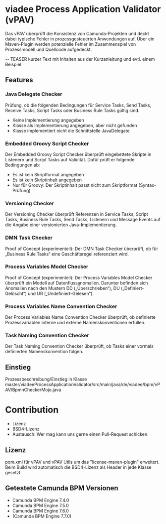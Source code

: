 # viadee Process Application Validator (vPAV)
Das vPAV überprüft die Konsistenz von Camunda-Projekten und deckt dabei typische Fehler in prozessgesteuerten Anwendungen auf. Über ein Maven-Plugin werden potenzielle Fehler im Zusammenspiel von Prozessmodell und Quellcode aufgedeckt.

-- TEASER
kurzer Text mit Inhalten aus der Kurzanleitung und evtl. einem Beispiel

## Features
### Java Delegate Checker
Prüfung, ob die folgenden Bedingungen für Service Tasks, Send Tasks, Receive Tasks, Script Tasks oder Business Rule Tasks gültig sind.
- Keine Implementierung angegeben
- Klasse als Implementierung angegeben, aber nicht gefunden
- Klasse implementiert nicht die Schnittstelle JavaDelegate

### Embedded Groovy Script Checker
Der Embedded Groovy Script Checker überprüft eingebettete Skripte in Listenern und Script Tasks auf Validität. Dafür prüft er folgende Bedingungen ab:
- Es ist kein Skriptformat angegeben
- Es ist kein Skriptinhalt angegeben
- Nur für Groovy: Der Skriptinhalt passt nicht zum Skriptformat (Syntax-Prüfung)

### Versioning Checker
Der Versioning Checker überprüft Referenzen in Service Tasks, Script Tasks, Business Rule Tasks, Send Tasks, Listenern und Message Events auf die Angabe einer versionierten Java-Implementierung.

### DMN Task Checker
Proof of Concept (experimentell): Der DMN Task Checker überprüft, ob für „Business Rule Tasks“ eine Geschäftsregel referenziert wird.

### Process Variables Model Checker
Proof of Concept (experimentell): Der Process Variables Model Checker überprüft ein Modell auf Datenflussanomalien. Darunter befinden sich Anomalien nach den Mustern DD („Überschrieben“), DU („Definiert-Gelöscht“) und UR („Undefiniert-Gelesen“).

### Process Variables Name Convention Checker
Der Process Variables Name Convention Checker überprüft, ob definierte Prozessvariablen interne und externe Namenskonventionen erfüllen.

### Task Naming Convention Checker
Der Task Naming Convention Checker überprüft, ob Tasks einer vormals definierten Namenskonvention folgen.

## Einstieg
Prozessbeschreibung/Einstieg in Klasse
master/viadeeProcessApplicationValidator/src/main/java/de/viadee/bpm/vPAV/BpmnCheckerMojo.java

# Contribution
- Lizenz
- BSD4-Lizenz
- Austausch: Wer mag kann uns gerne einen Pull-Request schicken.

## Lizenz
pom.xml für vPAV und vPAV Utils um das "license-maven-plugin" erweitert. Beim Build wird automatisch die BSD4-Lizenz als Header in jede Klasse gesetzt.

## Getestete Camunda BPM Versionen
- Camunda BPM Engine 7.4.0
- Camunda BPM Engine 7.5.0
- Camunda BPM Engine 7.6.0
- (Camunda BPM Engine 7.7.0)


